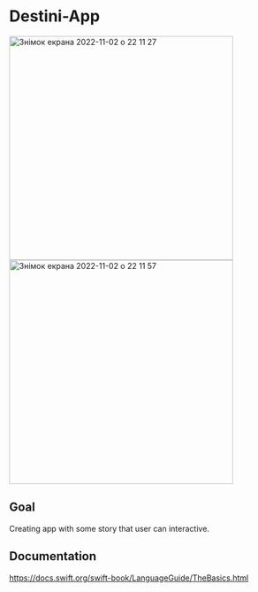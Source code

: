 # Destini-App

<img width="405" alt="Знімок екрана 2022-11-02 о 22 11 27" src="https://user-images.githubusercontent.com/109367230/199603323-88e1abf9-d0bd-42a7-95cf-f9d17a098dab.png">
<img width="405" alt="Знімок екрана 2022-11-02 о 22 11 57" src="https://user-images.githubusercontent.com/109367230/199603422-51ff5728-5970-4e59-94b6-13c87dd8c386.png">


## Goal
Creating app with some story that user can interactive.

## Documentation 

https://docs.swift.org/swift-book/LanguageGuide/TheBasics.html
